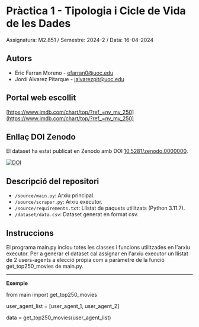 # Pràctica 1 - Tipologia i Cicle de Vida de les Dades

Assignatura: M2.851 / Semestre: 2024-2 / Data: 16-04-2024

## Autors
  * Eric Farran Moreno - [efarran0@uoc.edu](efarran0@uoc.edu)
  * Jordi Alvarez Pitarque - [jalvarezpit@uoc.edu](jalvarezpit@uoc.edu)

## Portal web escollit
[https://www.imdb.com/chart/top/?ref_=nv_mv_250](https://www.imdb.com/chart/top/?ref_=nv_mv_250)

## Enllaç DOI Zenodo
El dataset ha estat publicat en Zenodo amb DOI [10.5281/zenodo.0000000](https://doi.org/10.5281/zenodo.0000000).

[![DOI](https://zenodo.org/badge/DOI/10.5281/zenodo.0000000.svg)](https://doi.org/10.5281/zenodo.0000000)

## Descripció del repositori
  * `/source/main.py`: Arxiu principal.
  * `/source/scraper.py`: Arxiu executor.
  * `/source/requirements.txt`: Llistat de paquets utilitzats (Python 3.11.7).
  * `/dataset/data.csv`: Dataset generat en format csv.

## Instruccions
El programa main.py inclou totes les classes i funcions utilitzades en l'arxiu executor.
Per a generar el dataset cal assignar en l'arxiu executor un llistat de 2 users-agents a elecció pròpia com a paràmetre de la funció get_top250_movies de main.py.

***
**Exemple**

from main import get_top250_movies

user_agent_list = [user_agent_1, user_agent_2]

data = get_top250_movies(user_agent_list)
